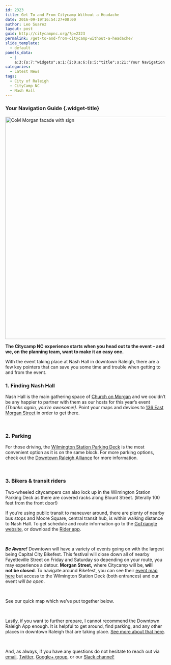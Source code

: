 ```yaml
---
id: 2323
title: Get To and From Citycamp Without a Headache
date: 2016-09-19T16:54:27+00:00
author: Leo Suarez
layout: post
guid: http://citycampnc.org/?p=2323
permalink: /get-to-and-from-citycamp-without-a-headache/
slide_template:
  - default
panels_data:
  - |
    a:3:{s:7:"widgets";a:1:{i:0;a:6:{s:5:"title";s:21:"Your Navigation Guide";s:4:"text";s:3680:"<p><img class="aligncenter size-large wp-image-2100" src="http://citycampnc.org/wp-content/uploads/2016/07/CoM-Morgan-facade-with-sign-1024x698.jpg" alt="CoM Morgan facade with sign" width="1024" height="698" data-id="2100" /></p><p><strong>The Citycamp NC experience starts when you head out to the event - and we, on the planning team, want to make it an easy one. </strong></p><p>With the event taking place at Nash Hall in downtown Raleigh, there are a few key pointers that can save you some time and trouble when getting to and from the event.</p><h3>1. Finding Nash Hall</h3><p>Nash Hall is the main gathering space of <a href="http://churchonmorgan.com/">Church on Morgan</a> and we couldn't be any happier to partner with them as our hosts for this year's event <em>(Thanks again, you're awesome!)</em>. Point your maps and devices to <a href="https://www.google.com/maps/place/136+E+Morgan+St,+Raleigh,+NC+27601/@35.7793312,-78.639001,17z/data=!3m1!4b1!4m5!3m4!1s0x89ac5f6d09623cf9:0x1b4ddf5bd9c24d37!8m2!3d35.7793312!4d-78.6368123?hl=en-US">136 East Morgan Street</a> in order to get there.</p><p> </p><h3>2. Parking</h3><p>For those driving, the <a href="http://www.godowntownraleigh.com/go/wilmington-street-parking-deck">Wilmington Station Parking Deck</a> is the most convenient option as it is on the same block. For more parking options, check out the <a href="http://www.godowntownraleigh.com/get-around/parking/parking-decks">Downtown Raleigh Alliance</a> for more information.</p><p> </p><h3>3. Bikers &amp; transit riders</h3><p>Two-wheeled citycampers can also lock up in the Wilmington Station Parking Deck as there are covered racks along Blount Street. (literally 100 feet from the front door!)</p><p>If you're using public transit to maneuver around, there are plenty of nearby bus stops and Moore Square, central transit hub, is within walking distance to Nash Hall. To get schedule and route information go to the <a href="http://www.gotriangle.org/" target="_blank">GoTriangle website</a>, or download the <a href="http://translocrider.com/" target="_blank">Rider app</a>.</p><p> </p><p><em><strong>Be Aware!</strong></em> Downtown will have a variety of events going on with the largest being Capital City Bikefest. This festival will close down all of nearby Fayetteville Street on Friday and Saturday so depending on your route, you may experience a detour. <strong>Morgan Street,</strong> where Citycamp will be, <strong>will not be closed</strong>. To navigate around Bikefest, you can see their <a href="http://www.capitalcitybikefest.com/about-us/venue-map-parking-info" target="_blank">event map here</a> but access to the Wilmington Station Deck (both entrances) and our event <em>will be open</em>.</p><p> </p><p>See our quick map which we've put together below.</p><p><iframe src="https://www.google.com/maps/d/embed?mid=1HsUX_Vjqp4hUnOvgy92n-aGb3XY" width="640" height="480"></iframe></p><p> </p><p>Lastly, if you want to further prepare, I cannot recommend the Downtown Raleigh App enough. It is helpful to get around, find parking, and any other places in downtown Raleigh that are taking place. <a href="http://www.godowntownraleigh.com/get-around/app" target="_blank">See more about that here</a>.</p><p> </p><p>And, as always, if you have any questions do not hesitate to reach out via <a href="http://register@citycampnc.org" target="_blank">email</a>, <a href="https://twitter.com/citycampnc" target="_blank">Twitter,</a> <a href="https://groups.google.com/forum/?hl=en#!forum/citycampnc" target="_blank">Google+ group</a>, or our <a href="https://citycampnc-signup.herokuapp.com/" target="_blank">Slack channel!</a> </p>";s:20:"text_selected_editor";s:4:"tmce";s:5:"autop";b:1;s:12:"_sow_form_id";s:13:"57e03b53e22d3";s:11:"panels_info";a:7:{s:5:"class";s:31:"SiteOrigin_Widget_Editor_Widget";s:3:"raw";b:0;s:4:"grid";i:0;s:4:"cell";i:0;s:2:"id";i:0;s:9:"widget_id";s:36:"a553735c-ce62-4c24-9d89-82b567465430";s:5:"style";a:1:{s:18:"background_display";s:4:"tile";}}}}s:5:"grids";a:1:{i:0;a:2:{s:5:"cells";i:1;s:5:"style";a:0:{}}}s:10:"grid_cells";a:1:{i:0;a:2:{s:4:"grid";i:0;s:6:"weight";i:1;}}}
categories:
  - Latest News
tags:
  - City of Raleigh
  - CityCamp NC
  - Nash Hall
---
```

### Your Navigation Guide {.widget-title}

<img class="aligncenter size-large wp-image-2100" src="http://citycampnc.org/wp-content/uploads/2016/07/CoM-Morgan-facade-with-sign-1024x698.jpg" sizes="(max-width: 1024px) 100vw, 1024px" srcset="http://i0.wp.com/citycampnc.org/wp-content/uploads/2016/07/CoM-Morgan-facade-with-sign.jpg?resize=1024%2C698 1024w, http://i0.wp.com/citycampnc.org/wp-content/uploads/2016/07/CoM-Morgan-facade-with-sign.jpg?resize=300%2C205 300w, http://i0.wp.com/citycampnc.org/wp-content/uploads/2016/07/CoM-Morgan-facade-with-sign.jpg?resize=768%2C524 768w, http://i0.wp.com/citycampnc.org/wp-content/uploads/2016/07/CoM-Morgan-facade-with-sign.jpg?w=2280 2280w" alt="CoM Morgan facade with sign" width="1024" height="698" data-id="2100" />

**The Citycamp NC experience starts when you head out to the event &#8211; and we, on the planning team, want to make it an easy one.** 

With the event taking place at Nash Hall in downtown Raleigh, there are a few key pointers that can save you some time and trouble when getting to and from the event.

### 1. Finding Nash Hall

Nash Hall is the main gathering space of [Church on Morgan](http://churchonmorgan.com/) and we couldn&#8217;t be any happier to partner with them as our hosts for this year&#8217;s event _(Thanks again, you&#8217;re awesome!)_. Point your maps and devices to [136 East Morgan Street](https://www.google.com/maps/place/136+E+Morgan+St,+Raleigh,+NC+27601/@35.7793312,-78.639001,17z/data=!3m1!4b1!4m5!3m4!1s0x89ac5f6d09623cf9:0x1b4ddf5bd9c24d37!8m2!3d35.7793312!4d-78.6368123?hl=en-US) in order to get there.

&nbsp;

### 2. Parking

For those driving, the [Wilmington Station Parking Deck](http://www.godowntownraleigh.com/go/wilmington-street-parking-deck) is the most convenient option as it is on the same block. For more parking options, check out the [Downtown Raleigh Alliance](http://www.godowntownraleigh.com/get-around/parking/parking-decks) for more information.

&nbsp;

### 3. Bikers & transit riders

Two-wheeled citycampers can also lock up in the Wilmington Station Parking Deck as there are covered racks along Blount Street. (literally 100 feet from the front door!)

If you&#8217;re using public transit to maneuver around, there are plenty of nearby bus stops and Moore Square, central transit hub, is within walking distance to Nash Hall. To get schedule and route information go to the <a href="http://www.gotriangle.org/" target="_blank">GoTriangle website</a>, or download the <a href="http://translocrider.com/" target="_blank">Rider app</a>.

&nbsp;

_**Be Aware!**_ Downtown will have a variety of events going on with the largest being Capital City Bikefest. This festival will close down all of nearby Fayetteville Street on Friday and Saturday so depending on your route, you may experience a detour. **Morgan Street,** where Citycamp will be, **will not be closed**. To navigate around Bikefest, you can see their <a href="http://www.capitalcitybikefest.com/about-us/venue-map-parking-info" target="_blank">event map here</a> but access to the Wilmington Station Deck (both entrances) and our event _will be open_.

&nbsp;

See our quick map which we&#8217;ve put together below.



&nbsp;

Lastly, if you want to further prepare, I cannot recommend the Downtown Raleigh App enough. It is helpful to get around, find parking, and any other places in downtown Raleigh that are taking place. <a href="http://www.godowntownraleigh.com/get-around/app" target="_blank">See more about that here</a>.

&nbsp;

And, as always, if you have any questions do not hesitate to reach out via <a href="http://register@citycampnc.org" target="_blank">email</a>, <a href="https://twitter.com/citycampnc" target="_blank">Twitter,</a> <a href="https://groups.google.com/forum/?hl=en#!forum/citycampnc" target="_blank">Google+ group</a>, or our <a href="https://citycampnc-signup.herokuapp.com/" target="_blank">Slack channel!</a>